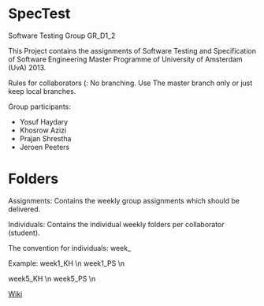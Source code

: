 SpecTest
========

Software Testing Group GR_D1_2

This Project contains the assignments of Software Testing and Specification of Software Engineering Master Programme of University of Amsterdam (UvA) 2013.

Rules for collaborators (:
No branching. Use The master branch only or just keep local branches.

Group participants:

- Yosuf Haydary
- Khosrow Azizi
- Prajan Shrestha
- Jeroen Peeters

Folders
=======
Assignments: Contains the weekly group assignments which should be delivered.

Individuals: Contains the individual weekly folders per collaborator (student).

The convention for individuals:
week<number>_<initials>

Example: 
week1_KH \n
week1_PS \n

week5_KH \n
week5_PS \n


[Wiki](https://github.com/yosuf/SpecTest/wiki)
